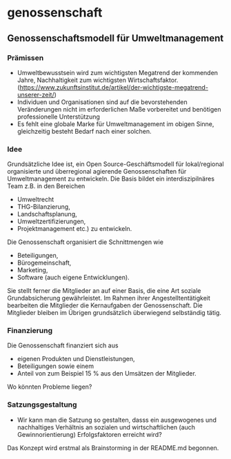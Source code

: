 # genossenschaft
## Genossenschaftsmodell für Umweltmanagement

### Prämissen
* Umweltbewusstsein wird zum wichtigsten Megatrend der kommenden Jahre, Nachhaltigkeit zum wichtigsten Wirtschaftsfaktor.(https://www.zukunftsinstitut.de/artikel/der-wichtigste-megatrend-unserer-zeit/)
* Individuen und Organisationen sind auf die bevorstehenden Veränderungen nicht im erforderlichen Maße vorbereitet und benötigen professionelle Unterstützung
* Es fehlt eine globale Marke für Umweltmanagement im obigen Sinne, gleichzeitig besteht Bedarf nach einer solchen.

### Idee

Grundsätzliche Idee ist, ein Open Source-Geschäftsmodell für lokal/regional organisierte und überregional agierende Genossenschaften für Umweltmanagement zu entwickeln. Die Basis bildet ein interdiszipilnäres Team z.B. in den Bereichen

* Umweltrecht
* THG-Bilanzierung,
* Landschaftsplanung,
* Umweltzertifizierungen,
* Projektmanagement etc.)
zu entwickeln.

Die Genossenschaft organisiert die Schnittmengen wie

* Beteiligungen,
* Bürogemeinschaft,
* Marketing,
* Software (auch eigene Entwicklungen).

Sie stellt ferner die Mitglieder an auf einer Basis, die eine Art soziale Grundabsicherung gewährleistet. Im Rahmen ihrer Angestelltentätigkeit bearbeiten die Mitglieder die Kernaufgaben der Genossenschaft. Die Mitglieder bleiben im Übrigen grundsätzlich überwiegend selbständig tätig.

### Finanzierung
Die Genossenschaft finanziert sich aus

* eigenen Produkten und Dienstleistungen,
* Beteiligungen sowie einem
* Anteil von zum Beispiel 15 % aus den Umsätzen der Mitglieder.

Wo könnten Probleme liegen?

### Satzungsgestaltung
* Wir kann man die Satzung so gestalten, dasss ein ausgewogenes und nachhaltiges Verhältnis an sozialen und wirtschaftlichen (auch  Gewinnorientierung) Erfolgsfaktoren erreicht wird?

Das Konzept wird erstmal als Brainstorming in der README.md begonnen.
